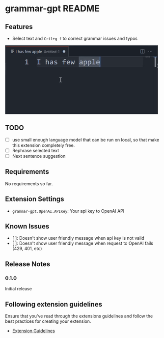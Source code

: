 # grammar-gpt README

## Features

 - Select text and `Crtl+g f` to correct grammar issues and typos

![fix grammar errors](images/grammar.gif)

## TODO

- [ ] use small enough language model that can be run on local, so that make this extension completely free.
- [ ] Rephrase selected text
- [ ] Next sentence suggestion

## Requirements

No requirements so far.

## Extension Settings

* `grammar-gpt.OpenAI.APIKey`: Your api key to OpenAI API

## Known Issues

 - [ ]: Doesn't show user friendly message when api key is not valid
 - [ ]: Doesn't show user friendly message when request to OpenAI fails (429, 401, etc)

## Release Notes

### 0.1.0

Initial release

## Following extension guidelines

Ensure that you've read through the extensions guidelines and follow the best practices for creating your extension.

* [Extension Guidelines](https://code.visualstudio.com/api/references/extension-guidelines)
